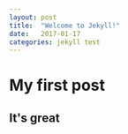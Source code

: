 ```yaml
---
layout: post
title:  "Welcome to Jekyll!"
date:   2017-01-17 
categories: jekyll test
---
```


# My first post

## It's great
